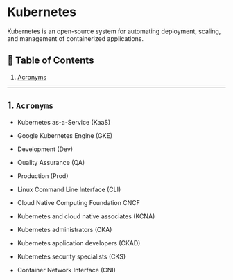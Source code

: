 # Kubernetes

Kubernetes is an open-source system for automating deployment, scaling, and management of containerized applications.

## :pushpin: Table of Contents
1. [Acronyms](#1-lscpu)


---

## 1. `Acronyms`
- Kubernetes as-a-Service (KaaS)
- Google Kubernetes Engine (GKE)

- Development (Dev)
- Quality Assurance (QA)
- Production (Prod)

- Linux Command Line Interface (CLI)

- Cloud Native Computing Foundation CNCF
- Kubernetes and cloud native associates (KCNA)
- Kubernetes administrators (CKA)
- Kubernetes application developers (CKAD)
- Kubernetes security specialists (CKS)

- Container Network Interface (CNI)


